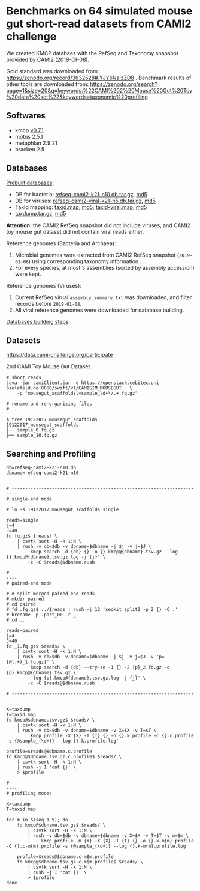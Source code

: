 # Benchmarks on 64 simulated mouse gut short-read datasets from CAMI2 challenge

We created KMCP databaes with the RefSeq and Taxonomy snapshot provided by CAMI2 (2019-01-08).

Gold standard was downloaded from: https://zenodo.org/record/3632528#.YJY6NaIzZD8 .
Benchmark results of other tools are downloaded from: https://zenodo.org/search?page=1&size=20&q=keywords:%22CAMI%202%20Mouse%20Gut%20Toy%20data%20set%22&keywords=taxonomic%20profiling .

## Softwares

- kmcp [v0.7.1](https://github.com/shenwei356/kmcp/releases/tag/v0.7.1)
- motus 2.5.1
- metaphlan 2.9.21
- bracken 2.5

## Databases

[Prebuilt databases](https://1drv.ms/u/s!Ag89cZ8NYcqtjVVADr8r--fnKFt-?e=ivNZNK):

- DB for bacteria: [refseq-cami2-k21-n10.db.tar.gz](https://1drv.ms/u/s!Ag89cZ8NYcqtjV62KmQmOojxwBRr?e=lp5a9F), [md5](https://1drv.ms/t/s!Ag89cZ8NYcqtjWISqJGcxQD39FCv?e=CQ0E8d)
- DB for viruses: [refseq-cami2-viral-k21-n5.db.tar.gz](https://1drv.ms/u/s!Ag89cZ8NYcqtjVyYFIHY01PtDMcx?e=AO7xkY), [md5](https://1drv.ms/t/s!Ag89cZ8NYcqtjWDTIXL4eMpZNVA0?e=1YXKkk)
- TaxId mapping: [taxid.map](https://1drv.ms/u/s!Ag89cZ8NYcqtjVvZBPDumqTp0LLX?e=2OGhTe), [md5](https://1drv.ms/t/s!Ag89cZ8NYcqtjWXOc2bP9cmE2H9C?e=yyZnaB);
  [taxid-viral.map](https://1drv.ms/u/s!Ag89cZ8NYcqtjVclRm9-rd-K2MA3?e=6aOgqm), [md5](https://1drv.ms/t/s!Ag89cZ8NYcqtjWZR9Zfs7m33k_lV?e=ALSUe0)
- [taxdump.tar.gz](https://1drv.ms/u/s!Ag89cZ8NYcqtjVjXKnxzq-sUb8Cw?e=7AwTnG), [md5](https://1drv.ms/t/s!Ag89cZ8NYcqtjWQf06gXeM0rLHJ9?e=dxSW9g)

**Attention**: the CAMI2 RefSeq snapshot did not include viruses,
and CAMI2 toy mouse gut dataset did not contain viral reads either.

Reference genomes (Bacteria and Archaea):

1. Microbial genomes were extracted from CAMI2 RefSeq snapshot (`2019-01-08`) using
corresponding taxonomy information .
2. For every species, at most 5 assemblies (sorted by assembly accession) were kept.

Reference genomes (Viruses):

1. Current RefSeq virual `assembly_summary.txt` was downloaded, and filter
records before `2019-01-08`.
2. All viral reference genomes were downloaded for database building.

[Databases building steps](./database.md).

## Datasets

https://data.cami-challenge.org/participate 

2nd CAMI Toy Mouse Gut Dataset

    # short reads
    java -jar camiClient.jar -d https://openstack.cebitec.uni-bielefeld.de:8080/swift/v1/CAMISIM_MOUSEGUT . \
        -p "mousegut_scaffolds.+sample_\d+\/.+.fq.gz"

    # rename and re-organizing files
    # ...

    $ tree 19122017_mousegut_scaffolds
    19122017_mousegut_scaffolds
    ├── sample_0.fq.gz
    ├── sample_10.fq.gz
        
## Searching and Profiling
    
    db=refseq-cami2-k21-n10.db
    dbname=refseq-cami2-k21-n10
    
    
    # ------------------------------------------------------------------------
    # single-end mode

    # ln -s 19122017_mousegut_scaffolds single

    reads=single
    j=4
    J=40
    fd fq.gz$ $reads/ \
        | csvtk sort -H -k 1:N \
        | rush -v db=$db -v dbname=$dbname -j $j -v j=$J \
            'kmcp search -d {db} {} -o {}.kmcp@{dbname}.tsv.gz --log {}.kmcp@{dbname}.tsv.gz.log -j {j}' \
            -c -C $reads@$dbname.rush
            
    # ------------------------------------------------------------------------           
    # paired-end mode

    # # split merged paired-end reads.
    # mkdir paired
    # cd paired
    # fd .fq.gz$ ../$reads | rush -j 12 'seqkit split2 -p 2 {} -O .'
    # brename -p .part_00 -r _
    # cd ..

    reads=paired
    j=4
    J=40
    fd _1.fq.gz$ $reads/ \
        | csvtk sort -H -k 1:N \
        | rush -v db=$db -v dbname=$dbname -j $j -v j=$J -v 'p={@(.+)_1.fq.gz}' \
            'kmcp search -d {db} --try-se -1 {} -2 {p}_2.fq.gz -o {p}.kmcp@{dbname}.tsv.gz \
            --log {p}.kmcp@{dbname}.tsv.gz.log -j {j}' \
            -c -C $reads@$dbname.rush

    # ------------------------------------------------------------------------
            
    X=taxdump
    T=taxid.map
    fd kmcp@$dbname.tsv.gz$ $reads/ \
        | csvtk sort -H -k 1:N \
        | rush -v db=$db -v dbname=$dbname -v X=$X -v T=$T \
            'kmcp profile -X {X} -T {T} {} -o {}.k.profile -C {}.c.profile -s {@sample_(\d+)} --log {}.k.profile.log' 
    
    profile=$reads@$dbname.c.profile
    fd kmcp@$dbname.tsv.gz.c.profile$ $reads/ \
        | csvtk sort -H -k 1:N \
        | rush -j 1 'cat {}' \
        > $profile
        
    # ------------------------------------------------------------------------
    # profiling modes
    
    X=taxdump
    T=taxid.map
    
    for m in $(seq 1 5); do
        fd kmcp@$dbname.tsv.gz$ $reads/ \
            | csvtk sort -H -k 1:N \
            | rush -v db=$db -v dbname=$dbname -v X=$X -v T=$T -v m=$m \
                'kmcp profile -m {m} -X {X} -T {T} {} -o {}.k-m{m}.profile -C {}.c-m{m}.profile -s {@sample_(\d+)} --log {}.k-m{m}.profile.log' 
    
        profile=$reads@$dbname.c-m$m.profile
        fd kmcp@$dbname.tsv.gz.c-m$m.profile$ $reads/ \
            | csvtk sort -H -k 1:N \
            | rush -j 1 'cat {}' \
            > $profile
    done
    
